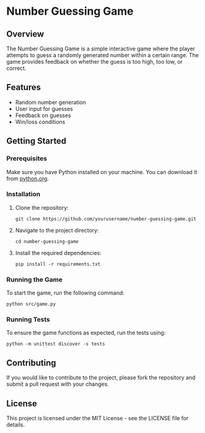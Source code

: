 # Number Guessing Game

## Overview
The Number Guessing Game is a simple interactive game where the player attempts to guess a randomly generated number within a certain range. The game provides feedback on whether the guess is too high, too low, or correct.

## Features
- Random number generation
- User input for guesses
- Feedback on guesses
- Win/loss conditions

## Getting Started

### Prerequisites
Make sure you have Python installed on your machine. You can download it from [python.org](https://www.python.org/downloads/).

### Installation
1. Clone the repository:
   ```
   git clone https://github.com/yourusername/number-guessing-game.git
   ```
2. Navigate to the project directory:
   ```
   cd number-guessing-game
   ```
3. Install the required dependencies:
   ```
   pip install -r requirements.txt
   ```

### Running the Game
To start the game, run the following command:
```
python src/game.py
```

### Running Tests
To ensure the game functions as expected, run the tests using:
```
python -m unittest discover -s tests
```

## Contributing
If you would like to contribute to the project, please fork the repository and submit a pull request with your changes.

## License
This project is licensed under the MIT License - see the LICENSE file for details.